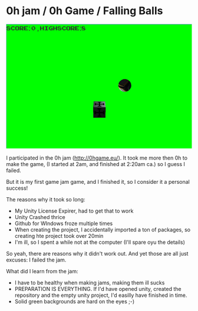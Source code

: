 0h jam / 0h Game / Falling Balls
======

![Screenshot for the game](https://raw.githubusercontent.com/ramsesoriginal/0hjam/master/Screenshot.PNG)

I participated in the 0h jam (http://0hgame.eu/). It took me more then 0h to make the game, (I started at 2am, and finished at 2:20am ca.) so I guess I failed.

But it is my first game jam game, and I finished it, so I consider it a personal success!

The reasons why it took so long:

   * My Unity License Expirer, had to get that to work
   * Unity Crashed thrice
   * Github for WIndows froze multiple times
   * When creating the project, I accidentally imported a ton of packages, so creating hte project took over 20min
   * I'm ill, so I spent a while not at the computer (I'll spare oyu the details)
   
So yeah, there are reasons why it didn't work out. And yet those are all just excuses: I failed the jam.

What did I learn from the jam:

   * I have to be healthy when making jams, making them ill sucks
   * PREPARATION IS EVERYTHING. If I'd have opened unity, created the repository and the empty unity project, I'd easilly have finished in time.
   * Solid green backgrounds are hard on the eyes ;-)
